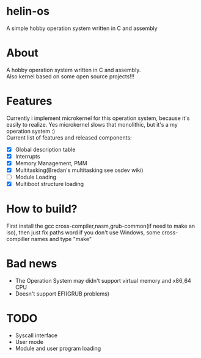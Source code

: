# helin-os
A simple hobby operation system written in C and assembly
# About
A hobby operation system written in C and assembly.<br>
Also kernel based on some open source projects!!!
# Features
Currently i implement microkernel for this operation system, because it's easily to realize. Yes microkernel slows that monolithic, but it's a my operation system :)<br>
Current list of features and released components:
- [x] Global description table
- [x] Interrupts
- [x] Memory Management, PMM
- [x] Multitasking(Bredan's multitasking see osdev wiki)
- [ ] Module Loading
- [x] Multiboot structure loading

# How to build?
First install the gcc cross-compiler,nasm,grub-common(if need to make an iso), then just fix paths word if you don't use Windows, some cross-compiller names and type "make"
# Bad news
- The Operation System may didn't support virtual memory and x86_64 CPU
- Doesn't support EFI(GRUB problems)
# TODO
- Syscall interface
- User mode
- Module and user program loading
